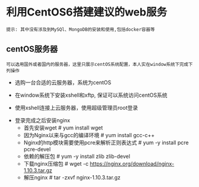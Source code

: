 # 利用CentOS6搭建建议的web服务

	提示: 其中没有涉及到MySQl、MongoDB的安装和使用,包括docker容器等

## centOS服务器

	可以选用国外或者国内的服务器，这里只展示centOS系统配置，本人实在window系统下完成下列操作

- 选购一台合适的云服务器，系统为centOS

- 在window系统下安装xshell和xftp, 保证可以系统访问centOS系统

- 使用xshell连接上云服务器，使用超级管理员root登录

* 登录完成之后安装nginx
	- 首先安装wget # yum install wget
	- 因为Nginx以来与gcc的编译环境 # yum install gcc-c++
	- Nginx的http模块需要使用pcre来解析正则表达式 # yum -y install pcre pcre-devel
	- 依赖的解压包 # yum -y install zlib zlib-devel
	- 下载nginx压缩包 # wget -c https://nginx.org/download/nginx-1.10.3.tar.gz
	- 解压nginx # tar -zxvf nginx-1.10.3.tar.gz